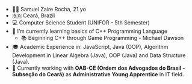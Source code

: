 - 👨‍💻 Samuel Zaire Rocha, 21 yo
- 🇧🇷 Ceará, Brazil
- 💻 Computer Science Student (UNIFOR - 5th Semester)
- 🌱 I’m currently learning basics of C++ Programming Language 
  - 📚 Beginning C++ through Game Programming - Michael Dawson
- 🎓 Academic Experience in: JavaScript, Java (OOP), Algorithm Development in Linear Algebra (Java), OOP (Java) and Data Structure (Java).
- 💼 Currently working with **OAB-CE (Ordem dos Advogados do Brasil - Subseção do Ceará)** as **Administrative Young Apprentice** in IT field.

<!---
szaire/szaire is a ✨ special ✨ repository because its `README.md` (this file) appears on your GitHub profile.
You can click the Preview link to take a look at your changes.
--->
